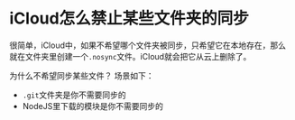# iCloud怎么禁止某些文件夹的同步


很简单，iCloud中，如果不希望哪个文件夹被同步，只希望它在本地存在，那么就在文件夹里创建一个`.nosync`文件。iCloud就会把它从云上删除了。

为什么不希望同步某些文件？
场景如下：
- `.git`文件夹是你不需要同步的
- NodeJS里下载的模块是你不需要同步的